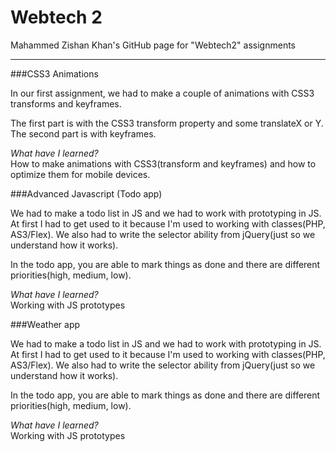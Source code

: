 Webtech 2
========

Mahammed Zishan Khan's GitHub page for "Webtech2" assignments

---
###CSS3 Animations

In our first assignment, we had to make a couple of animations with CSS3 transforms and keyframes. 

The first part is with the CSS3 transform property and some translateX or Y.
The second part is with keyframes.

<i>What have I learned?</i> <br />
How to make animations with CSS3(transform and keyframes) and how to optimize them for mobile devices.

###Advanced Javascript (Todo app)

We had to make a todo list in JS and we had to work with prototyping in JS. At first I had to get used to it because I'm used to working with classes(PHP, AS3/Flex). We also had to write the selector ability from jQuery(just so we understand how it works).

In the todo app, you are able to mark things as done and there are different priorities(high, medium, low).

<i>What have I learned?</i> <br />
Working with JS prototypes

###Weather app

We had to make a todo list in JS and we had to work with prototyping in JS. At first I had to get used to it because I'm used to working with classes(PHP, AS3/Flex). We also had to write the selector ability from jQuery(just so we understand how it works).

In the todo app, you are able to mark things as done and there are different priorities(high, medium, low).

<i>What have I learned?</i> <br />
Working with JS prototypes
